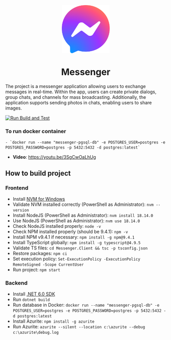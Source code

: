 <p align="center">
  <img src="./img/logo.png" width="150" height="150"  alt="Messenger Logo"/>
</p>

<div align="center">
  <h1>Messenger</h1>
</div>

The project is a messenger application allowing users to exchange messages in real-time. 
Within the app, users can create private dialogs, group chats, and channels for mass broadcasting. 
Additionally, the application supports sending photos in chats, enabling users to share images.

[![Run Build and Test](https://github.com/Ketteiteki/Messenger/actions/workflows/run-build-and-test.yml/badge.svg)](https://github.com/Ketteiteki/Messenger/actions/workflows/run-build-and-test.yml)

### To run docker container
    - `docker run --name "messenger-pgsql-db" -e POSTGRES_USER=postgres -e POSTGRES_PASSWORD=postgres -p 5432:5432 -d postgres:latest`

- **Video**: https://youtu.be/3SgCwOaLhUg

## How to build project

### Frontend

- Install [NVM for Windows](https://github.com/coreybutler/nvm-windows)
- Validate NVM installed correctly (PowerShell as Administrator): `nvm --version`
- Install NodeJS (PowerShell as Administrator): `nvm install 18.14.0`
- Use NodeJS (PowerShell as Administrator): `nvm use 18.14.0`
- Check NodeJS installed properly: `node -v`
- Check NPM installed properly (should be 9.4.1): `npm -v`
- Install NPM v9.4.1 if necessary: `npm install -g npm@9.4.1`
- Install TypeScript globally: `npm install -g typescript@4.9.5`
- Validate TS files: `cd Messenger.Client && tsc -p tsconfig.json`
- Restore packages: `npm ci`
- Set execution policy: `Set-ExecutionPolicy -ExecutionPolicy RemoteSigned -Scope CurrentUser`
- Run project: `npm start`

### Backend

- Install [.NET 6.0 SDK](https://dotnet.microsoft.com/download/dotnet/6.0)
- Run `dotnet build`
- Run database in
  Docker: `docker run --name "messenger-pgsql-db" -e POSTGRES_USER=postgres -e POSTGRES_PASSWORD=postgres -p 5432:5432 -d postgres:latest`
- Install Azurite: `npm install -g azurite`
- Run Azurite: `azurite --silent --location c:\azurite --debug c:\azurite\debug.log`